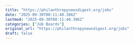 ```yaml
---
title: "https://philanthropynewsdigest.org/jobs"
date: "2025-09-30T00:11:40.386Z"
lastmod: "2025-09-30T00:11:40.386Z"
categories: ["Job Boards"]
original_url: "https://philanthropynewsdigest.org/jobs"
draft: false
---
```

